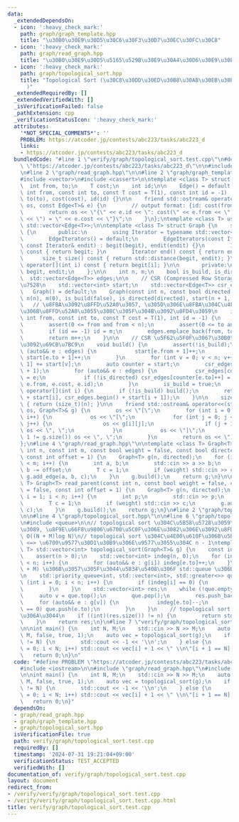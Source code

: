 ```yaml
---
data:
  _extendedDependsOn:
  - icon: ':heavy_check_mark:'
    path: graph/graph_template.hpp
    title: "\u30B0\u30E9\u30D5\u30C6\u30F3\u30D7\u30EC\u30FC\u30C8"
  - icon: ':heavy_check_mark:'
    path: graph/read_graph.hpp
    title: "\u30B0\u30E9\u30D5\u5165\u529B\u30E9\u30A4\u30D6\u30E9\u30EA"
  - icon: ':heavy_check_mark:'
    path: graph/topological_sort.hpp
    title: "Topological Sort (\u30C8\u30DD\u30ED\u30B8\u30AB\u30EB\u30BD\u30FC\u30C8\
      )"
  _extendedRequiredBy: []
  _extendedVerifiedWith: []
  _isVerificationFailed: false
  _pathExtension: cpp
  _verificationStatusIcon: ':heavy_check_mark:'
  attributes:
    '*NOT_SPECIAL_COMMENTS*': ''
    PROBLEM: https://atcoder.jp/contests/abc223/tasks/abc223_d
    links:
    - https://atcoder.jp/contests/abc223/tasks/abc223_d
  bundledCode: "#line 1 \"verify/graph/topological_sort.test.cpp\"\n#define PROBLEM\
    \ \"https://atcoder.jp/contests/abc223/tasks/abc223_d\"\n\n#include <iostream>\n\
    \n#line 2 \"graph/read_graph.hpp\"\n\n#line 2 \"graph/graph_template.hpp\"\n\n\
    #include <vector>\n#include <cassert>\n\ntemplate <class T> struct Edge {\n  \
    \  int from, to;\n    T cost;\n    int id;\n\n    Edge() = default;\n    Edge(const\
    \ int from, const int to, const T cost = T(1), const int id = -1) : from(from),\
    \ to(to), cost(cost), id(id) {}\n\n    friend std::ostream& operator<<(std::ostream&\
    \ os, const Edge<T>& e) {\n        // output format: {id: cost(from, to) = cost}\n\
    \        return os << \"{\" << e.id << \": cost(\" << e.from << \", \" << e.to\
    \ << \") = \" << e.cost << \"}\";\n    }\n};\ntemplate <class T> using Edges =\
    \ std::vector<Edge<T>>;\n\ntemplate <class T> struct Graph {\n    struct EdgeIterators\
    \ {\n       public:\n        using Iterator = typename std::vector<Edge<T>>::iterator;\n\
    \        EdgeIterators() = default;\n        EdgeIterators(const Iterator& begit,\
    \ const Iterator& endit) : begit(begit), endit(endit) {}\n        Iterator begin()\
    \ const { return begit; }\n        Iterator end() const { return endit; }\n  \
    \      size_t size() const { return std::distance(begit, endit); }\n        Edge<T>&\
    \ operator[](int i) const { return begit[i]; }\n\n       private:\n        Iterator\
    \ begit, endit;\n    };\n\n    int n, m;\n    bool is_build, is_directed;\n  \
    \  std::vector<Edge<T>> edges;\n\n    // CSR (Compressed Row Storage) \u5F62\u5F0F\
    \u7528\n    std::vector<int> start;\n    std::vector<Edge<T>> csr_edges;\n\n \
    \   Graph() = default;\n    Graph(const int n, const bool directed = false) :\
    \ n(n), m(0), is_build(false), is_directed(directed), start(n + 1, 0) {}\n\n \
    \   // \u8FBA\u3092\u8FFD\u52A0\u3057, \u305D\u306E\u8FBA\u304C\u4F55\u756A\u76EE\
    \u306B\u8FFD\u52A0\u3055\u308C\u305F\u304B\u3092\u8FD4\u3059\n    int add_edge(const\
    \ int from, const int to, const T cost = T(1), int id = -1) {\n        assert(!is_build);\n\
    \        assert(0 <= from and from < n);\n        assert(0 <= to and to < n);\n\
    \        if (id == -1) id = m;\n        edges.emplace_back(from, to, cost, id);\n\
    \        return m++;\n    }\n\n    // CSR \u5F62\u5F0F\u3067\u30B0\u30E9\u30D5\
    \u3092\u69CB\u7BC9\n    void build() {\n        assert(!is_build);\n        for\
    \ (auto&& e : edges) {\n            start[e.from + 1]++;\n            if (!is_directed)\
    \ start[e.to + 1]++;\n        }\n        for (int v = 0; v < n; v++) start[v +\
    \ 1] += start[v];\n        auto counter = start;\n        csr_edges.resize(start.back()\
    \ + 1);\n        for (auto&& e : edges) {\n            csr_edges[counter[e.from]++]\
    \ = e;\n            if (!is_directed) csr_edges[counter[e.to]++] = Edge(e.to,\
    \ e.from, e.cost, e.id);\n        }\n        is_build = true;\n    }\n\n    EdgeIterators\
    \ operator[](int i) {\n        if (!is_build) build();\n        return EdgeIterators(csr_edges.begin()\
    \ + start[i], csr_edges.begin() + start[i + 1]);\n    }\n\n    size_t size() const\
    \ { return (size_t)(n); }\n\n    friend std::ostream& operator<<(std::ostream&\
    \ os, Graph<T>& g) {\n        os << \"[\";\n        for (int i = 0; i < g.size();\
    \ i++) {\n            os << \"[\";\n            for (int j = 0; j < g[i].size();\
    \ j++) {\n                os << g[i][j];\n                if (j + 1 != g[i].size())\
    \ os << \", \";\n            }\n            os << \"]\";\n            if (i +\
    \ 1 != g.size()) os << \", \";\n        }\n        return os << \"]\";\n    }\n\
    };\n#line 4 \"graph/read_graph.hpp\"\n\ntemplate <class T> Graph<T> read_graph(const\
    \ int n, const int m, const bool weight = false, const bool directed = false,\
    \ const int offset = 1) {\n    Graph<T> g(n, directed);\n    for (int i = 0; i\
    \ < m; i++) {\n        int a, b;\n        std::cin >> a >> b;\n        a -= offset,\
    \ b -= offset;\n        T c = 1;\n        if (weight) std::cin >> c;\n       \
    \ g.add_edge(a, b, c);\n    }\n    g.build();\n    return g;\n}\n\ntemplate <class\
    \ T> Graph<T> read_parent(const int n, const bool weight = false, const bool directed\
    \ = false, const int offset = 1) {\n    Graph<T> g(n, directed);\n    for (int\
    \ i = 1; i < n; i++) {\n        int p;\n        std::cin >> p;\n        p -= offset;\n\
    \        T c = 1;\n        if (weight) std::cin >> c;\n        g.add_edge(p, i,\
    \ c);\n    }\n    g.build();\n    return g;\n}\n#line 2 \"graph/topological_sort.hpp\"\
    \n\n#line 4 \"graph/topological_sort.hpp\"\n\n#line 6 \"graph/topological_sort.hpp\"\
    \n#include <queue>\n\n// topological sort \u304C\u5B58\u5728\u3059\u308B\u306A\
    \u3089, \u8F9E\u66F8\u9806\u6700\u5C0F\u306E\u3082\u306E\u3092\u8FD4\u3059\n//\
    \ O((N + M)log N)\n// topological sort \u304C\u4E00\u610F\u306B\u5B9A\u307E\u308B\
    \ <=> \u6700\u9577\u30D1\u30B9\u306E\u9577\u3055\u304C n - 1\ntemplate <class\
    \ T> std::vector<int> topological_sort(Graph<T>& g) {\n    const int n = (int)(g.size());\n\
    \    assert(n > 0);\n    std::vector<int> indeg(n, 0);\n    for (int i = 0; i\
    \ < n; i++) {\n        for (auto&& e : g[i]) indeg[e.to]++;\n    }\n    // O(N\
    \ + M) \u306B\u3057\u305F\u3044\u5834\u5408\u306F std::queue \u306B\u3059\u308B\
    \n    std::priority_queue<int, std::vector<int>, std::greater<>> que;\n    for\
    \ (int i = 0; i < n; i++) {\n        if (indeg[i] == 0) {\n            que.push(i);\n\
    \        }\n    }\n    std::vector<int> res;\n    while (!que.empty()) {\n   \
    \     auto v = que.top();\n        que.pop();\n        res.push_back(v);\n   \
    \     for (auto&& e : g[v]) {\n            indeg[e.to]--;\n            if (indeg[e.to]\
    \ == 0) que.push(e.to);\n        }\n    }\n    // topological sort \u3067\u304D\
    \u306A\u3044\n    if ((int)(res.size()) != n) {\n        return std::vector<int>();\n\
    \    }\n    return res;\n}\n#line 7 \"verify/graph/topological_sort.test.cpp\"\
    \n\nint main() {\n    int N, M;\n    std::cin >> N >> M;\n    auto g = read_graph<int>(N,\
    \ M, false, true, 1);\n    auto vec = topological_sort(g);\n    if ((int)(vec.size())\
    \ != N) {\n        std::cout << -1 << '\\n';\n    } else {\n        for (int i\
    \ = 0; i < N; i++) std::cout << vec[i] + 1 << \" \\n\"[i + 1 == N];\n    }\n \
    \   return 0;\n}\n"
  code: "#define PROBLEM \"https://atcoder.jp/contests/abc223/tasks/abc223_d\"\n\n\
    #include <iostream>\n\n#include \"graph/read_graph.hpp\"\n#include \"graph/topological_sort.hpp\"\
    \n\nint main() {\n    int N, M;\n    std::cin >> N >> M;\n    auto g = read_graph<int>(N,\
    \ M, false, true, 1);\n    auto vec = topological_sort(g);\n    if ((int)(vec.size())\
    \ != N) {\n        std::cout << -1 << '\\n';\n    } else {\n        for (int i\
    \ = 0; i < N; i++) std::cout << vec[i] + 1 << \" \\n\"[i + 1 == N];\n    }\n \
    \   return 0;\n}"
  dependsOn:
  - graph/read_graph.hpp
  - graph/graph_template.hpp
  - graph/topological_sort.hpp
  isVerificationFile: true
  path: verify/graph/topological_sort.test.cpp
  requiredBy: []
  timestamp: '2024-07-31 19:21:04+09:00'
  verificationStatus: TEST_ACCEPTED
  verifiedWith: []
documentation_of: verify/graph/topological_sort.test.cpp
layout: document
redirect_from:
- /verify/verify/graph/topological_sort.test.cpp
- /verify/verify/graph/topological_sort.test.cpp.html
title: verify/graph/topological_sort.test.cpp
---
```

